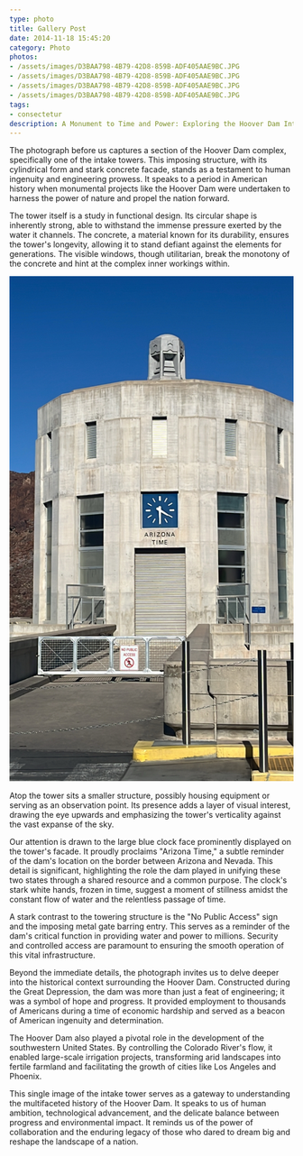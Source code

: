 ```yaml
---
type: photo
title: Gallery Post
date: 2014-11-18 15:45:20
category: Photo
photos:
- /assets/images/D3BAA798-4B79-42D8-859B-ADF405AAE9BC.JPG
- /assets/images/D3BAA798-4B79-42D8-859B-ADF405AAE9BC.JPG
- /assets/images/D3BAA798-4B79-42D8-859B-ADF405AAE9BC.JPG
- /assets/images/D3BAA798-4B79-42D8-859B-ADF405AAE9BC.JPG
tags:
- consectetur
description: A Monument to Time and Power: Exploring the Hoover Dam Intake Tower
---
```

The photograph before us captures a section of the Hoover Dam complex, specifically one of the intake towers. This imposing structure, with its cylindrical form and stark concrete facade, stands as a testament to human ingenuity and engineering prowess. It speaks to a period in American history when monumental projects like the Hoover Dam were undertaken to harness the power of nature and propel the nation forward.

The tower itself is a study in functional design. Its circular shape is inherently strong, able to withstand the immense pressure exerted by the water it channels. The concrete, a material known for its durability, ensures the tower's longevity, allowing it to stand defiant against the elements for generations. The visible windows, though utilitarian, break the monotony of the concrete and hint at the complex inner workings within.

<!-- more -->

![Wallbase - dgnfly (wallbase.cc/wallpaper/1384450)](/assets/images/D3BAA798-4B79-42D8-859B-ADF405AAE9BC.JPG)

Atop the tower sits a smaller structure, possibly housing equipment or serving as an observation point. Its presence adds a layer of visual interest, drawing the eye upwards and emphasizing the tower's verticality against the vast expanse of the sky.

Our attention is drawn to the large blue clock face prominently displayed on the tower's facade. It proudly proclaims "Arizona Time," a subtle reminder of the dam's location on the border between Arizona and Nevada. This detail is significant, highlighting the role the dam played in unifying these two states through a shared resource and a common purpose. The clock's stark white hands, frozen in time, suggest a moment of stillness amidst the constant flow of water and the relentless passage of time.

A stark contrast to the towering structure is the "No Public Access" sign and the imposing metal gate barring entry. This serves as a reminder of the dam's critical function in providing water and power to millions. Security and controlled access are paramount to ensuring the smooth operation of this vital infrastructure.

Beyond the immediate details, the photograph invites us to delve deeper into the historical context surrounding the Hoover Dam. Constructed during the Great Depression, the dam was more than just a feat of engineering; it was a symbol of hope and progress. It provided employment to thousands of Americans during a time of economic hardship and served as a beacon of American ingenuity and determination.

The Hoover Dam also played a pivotal role in the development of the southwestern United States. By controlling the Colorado River's flow, it enabled large-scale irrigation projects, transforming arid landscapes into fertile farmland and facilitating the growth of cities like Los Angeles and Phoenix.

This single image of the intake tower serves as a gateway to understanding the multifaceted history of the Hoover Dam. It speaks to us of human ambition, technological advancement, and the delicate balance between progress and environmental impact. It reminds us of the power of collaboration and the enduring legacy of those who dared to dream big and reshape the landscape of a nation.

